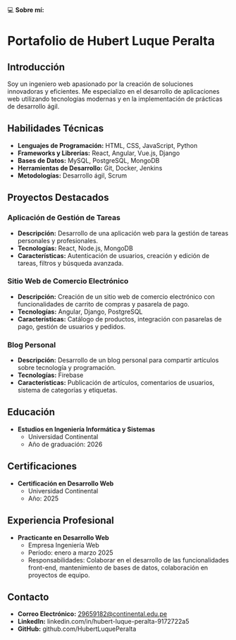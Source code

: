 💻 **Sobre mí:**
# Portafolio de Hubert Luque Peralta

## Introducción
Soy un ingeniero web apasionado por la creación de soluciones innovadoras y eficientes. Me especializo en el desarrollo de aplicaciones web utilizando tecnologías modernas y en la implementación de prácticas de desarrollo ágil.

## Habilidades Técnicas
- **Lenguajes de Programación:** HTML, CSS, JavaScript, Python
- **Frameworks y Librerías:** React, Angular, Vue.js, Django
- **Bases de Datos:** MySQL, PostgreSQL, MongoDB
- **Herramientas de Desarrollo:** Git, Docker, Jenkins
- **Metodologías:** Desarrollo ágil, Scrum

## Proyectos Destacados

### Aplicación de Gestión de Tareas
- **Descripción:** Desarrollo de una aplicación web para la gestión de tareas personales y profesionales.
- **Tecnologías:** React, Node.js, MongoDB
- **Características:** Autenticación de usuarios, creación y edición de tareas, filtros y búsqueda avanzada.

### Sitio Web de Comercio Electrónico
- **Descripción:** Creación de un sitio web de comercio electrónico con funcionalidades de carrito de compras y pasarela de pago.
- **Tecnologías:** Angular, Django, PostgreSQL
- **Características:** Catálogo de productos, integración con pasarelas de pago, gestión de usuarios y pedidos.

### Blog Personal
- **Descripción:** Desarrollo de un blog personal para compartir artículos sobre tecnología y programación.
- **Tecnologías:** Firebase
- **Características:** Publicación de artículos, comentarios de usuarios, sistema de categorías y etiquetas.

## Educación
- **Estudios en Ingeniería Informática y Sistemas**
  - Universidad Continental
  - Año de graduación: 2026

## Certificaciones
- **Certificación en Desarrollo Web**
  - Universidad Continental
  - Año: 2025

## Experiencia Profesional
- **Practicante en Desarrollo Web**
  - Empresa Ingeniería Web
  - Período: enero a marzo 2025
  - Responsabilidades: Colaborar en el desarrollo de las funcionalidades front-end, mantenimiento de bases de datos, colaboración en proyectos de equipo.

## Contacto
- **Correo Electrónico:** 29659182@continental.edu.pe
- **LinkedIn:** linkedin.com/in/hubert-luque-peralta-9172722a5
- **GitHub:** github.com/HubertLuquePeralta
